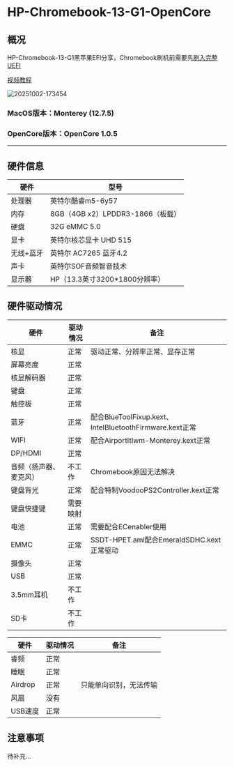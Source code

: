 # HP-Chromebook-13-G1-OpenCore

## 概况

HP-Chromebook-13-G1黑苹果EFI分享，Chromebook刷机前需要先[刷入完整UEFI](https://docs.mrchromebox.tech/docs/getting-started.html)

[视频教程](https://www.bilibili.com/video/BV1SbWAzYENn/?share_source=copy_web&vd_source=422977789d9cdc43681694089f76b267)

![20251002-173454](/image/20251002-173454.png)

### MacOS版本：Monterey  (12.7.5)

### OpenCore版本：OpenCore 1.0.5

------

## 硬件信息

| 硬件      | 型号                             |
| --------- | -------------------------------- |
| 处理器    | 英特尔酷睿m5-6y57                |
| 内存      | 8GB（4GB x2）LPDDR3-1866（板载） |
| 硬盘      | 32G eMMC 5.0                     |
| 显卡      | 英特尔核芯显卡 UHD 515           |
| 无线+蓝牙 | 英特尔 AC7265 蓝牙4.2            |
| 声卡      | 英特尔SOF音频智音技术            |
| 显示器    | HP（13.3英寸3200*1800分辨率）    |

## 硬件驱动情况

| 硬件                   | 驱动情况 | 备注                                                    |
| ---------------------- | -------- | ------------------------------------------------------- |
| 核显                   | 正常     | 驱动正常、分辨率正常、显存正常                          |
| 屏幕亮度               | 正常     |                                                         |
| 核显解码器             | 正常     |                                                         |
| 键盘                   | 正常     |                                                         |
| 触控板                 | 正常     |                                                         |
| 蓝牙                   | 正常     | 配合BlueToolFixup.kext、IntelBluetoothFirmware.kext正常 |
| WIFI                   | 正常     | 配合AirportItlwm-Monterey.kext正常                      |
| DP/HDMI                | 正常     |                                                         |
| 音频（扬声器、麦克风） | 不工作   | Chromebook原因无法解决                                  |
| 键盘背光               | 正常     | 配合特制VoodooPS2Controller.kext正常                    |
| 键盘快捷键             | 需要映射 |                                                         |
| 电池                   | 正常     | 需要配合ECenabler使用                                   |
| EMMC                   | 正常     | SSDT-HPET.aml配合EmeraldSDHC.kext正常驱动               |
| 摄像头                 | 正常     |                                                         |
| USB                    | 正常     |                                                         |
| 3.5mm耳机              | 不工作   |                                                         |
| SD卡                   | 不工作   |                                                         |

| 硬件    | 驱动情况 | 备注                   |
| ------- | -------- | ---------------------- |
| 睿频    | 正常     |                        |
| 睡眠    | 正常     |                        |
| Airdrop | 正常     | 只能单向识别，无法传输 |
| 风扇    | 没有     |                        |
| USB速度 | 正常     |                        |

## 注意事项

待补充...